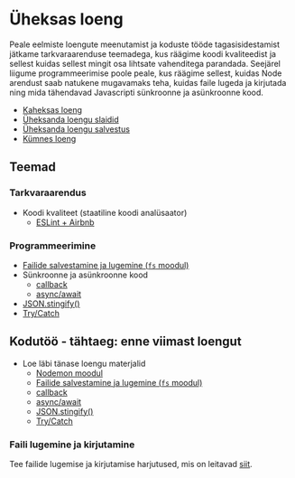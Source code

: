 # Üheksas loeng

Peale eelmiste loengute meenutamist ja koduste tööde tagasisidestamist jätkame tarkvaraarenduse teemadega, kus räägime koodi kvaliteedist ja sellest kuidas sellest mingit osa lihtsate vahenditega parandada. Seejärel liigume programmeerimise poole peale, kus räägime sellest, kuidas Node arendust saab natukene mugavamaks teha, kuidas faile lugeda ja kirjutada ning mida tähendavad Javascripti sünkroonne ja asünkroonne kood.

- [Kaheksas loeng](../Lesson-08/README.md)
- [Üheksanda loengu slaidid](Slides.md)
- [Üheksanda loengu salvestus]()
- [Kümnes loeng](../Lesson-10/README.md)

## Teemad

### Tarkvaraarendus

- Koodi kvaliteet (staatiline koodi analüsaator)
  - [ESLint + Airbnb](../../../Subjects/Software-Development/Topics/ESLint/README.md)

### Programmeerimine

- [Failide salvestamine ja lugemine (`fs` moodul)](../../../Subjects/Programming-Basics/Topics/Modules-Built-In/README.md#fs-moodul)
- Sünkroonne ja asünkroonne kood
  - [callback](../../../Subjects/Programming-Basics/Topics/Callback/README.md)
  - [async/await](../../../Subjects/Programming-Basics/Topics/Async-Await/README.md)
- [JSON.stingify()](../../../Subjects/Programming-Basics/Topics/JSON/README.md#jsonstringify)
- [Try/Catch](../../../Subjects/Programming-Basics/Topics/Try-Catch-Finally/README.md)

## Kodutöö - tähtaeg: enne viimast loengut

- Loe läbi tänase loengu materjalid
  - [Nodemon moodul](../../../Subjects/Programming-Basics/Topics/Nodemon/README.md)
  - [Failide salvestamine ja lugemine (`fs` moodul)](../../../Subjects/Programming-Basics/Topics/Modules-Built-In/README.md#fs-moodul)
  - [callback](../../../Subjects/Programming-Basics/Topics/Callback/README.md)
  - [async/await](../../../Subjects/Programming-Basics/Topics/Async-Await/README.md)
  - [JSON.stingify()](../../../Subjects/Programming-Basics/Topics/JSON/README.md#jsonstringify)
  - [Try/Catch](../../../Subjects/Programming-Basics/Topics/Try-Catch-Finally/README.md)

### Faili lugemine ja kirjutamine

Tee failide lugemise ja kirjutamise harjutused, mis on leitavad [siit](../../../Subjects/Programming-Basics/Topics/Modules-Built-In/README.md#harjutused).
